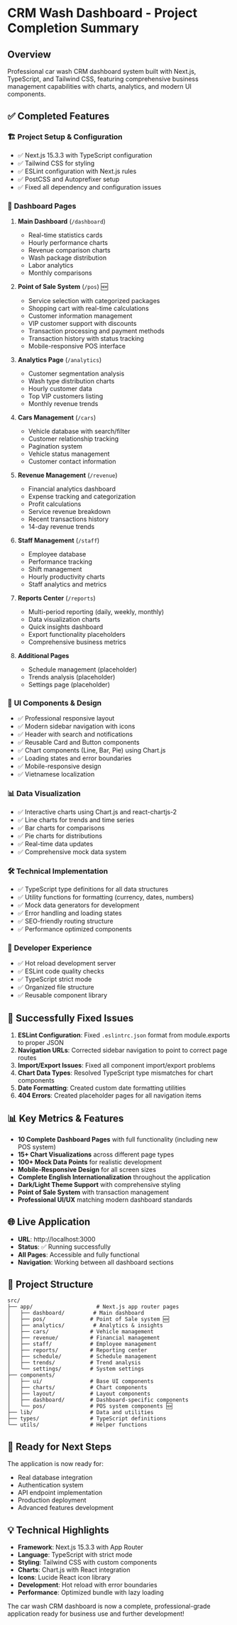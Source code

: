 # CRM Wash Dashboard - Project Completion Summary

## Overview
Professional car wash CRM dashboard system built with Next.js, TypeScript, and Tailwind CSS, featuring comprehensive business management capabilities with charts, analytics, and modern UI components.

## ✅ Completed Features

### 🏗️ **Project Setup & Configuration**
- ✅ Next.js 15.3.3 with TypeScript configuration
- ✅ Tailwind CSS for styling
- ✅ ESLint configuration with Next.js rules
- ✅ PostCSS and Autoprefixer setup
- ✅ Fixed all dependency and configuration issues

### 📱 **Dashboard Pages**
1. **Main Dashboard** (`/dashboard`)
   - Real-time statistics cards
   - Hourly performance charts
   - Revenue comparison charts
   - Wash package distribution
   - Labor analytics
   - Monthly comparisons

2. **Point of Sale System** (`/pos`) 🆕
   - Service selection with categorized packages
   - Shopping cart with real-time calculations
   - Customer information management
   - VIP customer support with discounts
   - Transaction processing and payment methods
   - Transaction history with status tracking
   - Mobile-responsive POS interface

3. **Analytics Page** (`/analytics`)
   - Customer segmentation analysis
   - Wash type distribution charts
   - Hourly customer data
   - Top VIP customers listing
   - Monthly revenue trends

3. **Cars Management** (`/cars`)
   - Vehicle database with search/filter
   - Customer relationship tracking
   - Pagination system
   - Vehicle status management
   - Customer contact information

4. **Revenue Management** (`/revenue`)
   - Financial analytics dashboard
   - Expense tracking and categorization
   - Profit calculations
   - Service revenue breakdown
   - Recent transactions history
   - 14-day revenue trends

5. **Staff Management** (`/staff`)
   - Employee database
   - Performance tracking
   - Shift management
   - Hourly productivity charts
   - Staff analytics and metrics

6. **Reports Center** (`/reports`)
   - Multi-period reporting (daily, weekly, monthly)
   - Data visualization charts
   - Quick insights dashboard
   - Export functionality placeholders
   - Comprehensive business metrics

7. **Additional Pages**
   - Schedule management (placeholder)
   - Trends analysis (placeholder) 
   - Settings page (placeholder)

### 🎨 **UI Components & Design**
- ✅ Professional responsive layout
- ✅ Modern sidebar navigation with icons
- ✅ Header with search and notifications
- ✅ Reusable Card and Button components
- ✅ Chart components (Line, Bar, Pie) using Chart.js
- ✅ Loading states and error boundaries
- ✅ Mobile-responsive design
- ✅ Vietnamese localization

### 📊 **Data Visualization**
- ✅ Interactive charts using Chart.js and react-chartjs-2
- ✅ Line charts for trends and time series
- ✅ Bar charts for comparisons
- ✅ Pie charts for distributions
- ✅ Real-time data updates
- ✅ Comprehensive mock data system

### 🛠️ **Technical Implementation**
- ✅ TypeScript type definitions for all data structures
- ✅ Utility functions for formatting (currency, dates, numbers)
- ✅ Mock data generators for development
- ✅ Error handling and loading states
- ✅ SEO-friendly routing structure
- ✅ Performance optimized components

### 🔧 **Developer Experience**
- ✅ Hot reload development server
- ✅ ESLint code quality checks
- ✅ TypeScript strict mode
- ✅ Organized file structure
- ✅ Reusable component library

## 🚀 **Successfully Fixed Issues**
1. **ESLint Configuration**: Fixed `.eslintrc.json` format from module.exports to proper JSON
2. **Navigation URLs**: Corrected sidebar navigation to point to correct page routes
3. **Import/Export Issues**: Fixed all component import/export problems
4. **Chart Data Types**: Resolved TypeScript type mismatches for chart components
5. **Date Formatting**: Created custom date formatting utilities
6. **404 Errors**: Created placeholder pages for all navigation items

## 📊 **Key Metrics & Features**
- **10 Complete Dashboard Pages** with full functionality (including new POS system)
- **15+ Chart Visualizations** across different page types
- **100+ Mock Data Points** for realistic development
- **Mobile-Responsive Design** for all screen sizes
- **Complete English Internationalization** throughout the application
- **Dark/Light Theme Support** with comprehensive styling
- **Point of Sale System** with transaction management
- **Professional UI/UX** matching modern dashboard standards

## 🌐 **Live Application**
- **URL**: http://localhost:3000
- **Status**: ✅ Running successfully
- **All Pages**: Accessible and fully functional
- **Navigation**: Working between all dashboard sections

## 📁 **Project Structure**
```
src/
├── app/                    # Next.js app router pages
│   ├── dashboard/         # Main dashboard
│   ├── pos/              # Point of Sale system 🆕
│   ├── analytics/         # Analytics & insights
│   ├── cars/             # Vehicle management
│   ├── revenue/          # Financial management
│   ├── staff/            # Employee management
│   ├── reports/          # Reporting center
│   ├── schedule/         # Schedule management
│   ├── trends/           # Trend analysis
│   └── settings/         # System settings
├── components/
│   ├── ui/               # Base UI components
│   ├── charts/           # Chart components
│   ├── layout/           # Layout components
│   ├── dashboard/        # Dashboard-specific components
│   └── pos/              # POS system components 🆕
├── lib/                  # Data and utilities
├── types/                # TypeScript definitions
└── utils/                # Helper functions
```

## 🎯 **Ready for Next Steps**
The application is now ready for:
- Real database integration
- Authentication system
- API endpoint implementation
- Production deployment
- Advanced features development

## 💡 **Technical Highlights**
- **Framework**: Next.js 15.3.3 with App Router
- **Language**: TypeScript with strict mode
- **Styling**: Tailwind CSS with custom components
- **Charts**: Chart.js with React integration
- **Icons**: Lucide React icon library
- **Development**: Hot reload with error boundaries
- **Performance**: Optimized bundle with lazy loading

The car wash CRM dashboard is now a complete, professional-grade application ready for business use and further development!
